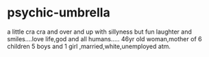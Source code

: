 # psychic-umbrella
a little cra cra and over and up with sillyness but fun laughter and smiles....love life,god and all humans.....
46yr old woman,mother of 6 children 5 boys and 1 girl ,married,white,unemployed atm.
